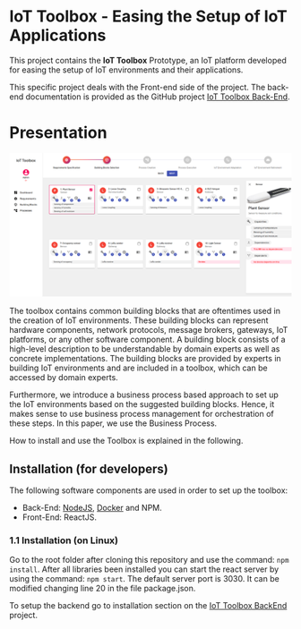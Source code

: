 # IoT Toolbox - Easing the Setup of IoT Applications

This project contains the **IoT Toolbox** Prototype, an IoT platform developed for easing the setup of IoT environments and their applications.


This specific project deals with the Front-end side of the project. The back-end documentation is provided as the GitHub project [IoT Toolbox Back-End](https://github.com/mtfrigo/IoT-Toolbox-Backend).

# Presentation 

![TOOLBOX DASHBOARD](picture.png)

The toolbox contains common building blocks that are oftentimes used in the creation of IoT environments. These building blocks can represent hardware components, network protocols, message brokers, gateways, IoT platforms, or any other software component. A building block consists of a high-level description to be understandable by domain experts as well as concrete implementations. The building blocks are provided by experts in building IoT environments and are included in a toolbox, which can be accessed by domain experts.

Furthermore, we introduce a business process based approach to set up the IoT environments based on the suggested building blocks. Hence, it makes sense to use business process management for orchestration of these steps. In this paper, we use the Business Process.


How to install and use the Toolbox is explained in the following.

## Installation (for developers)

The following software components are used in order to set up the toolbox: 
* Back-End: [NodeJS](https://nodejs.org/en/), [Docker](https://docs.docker.com/get-docker/) and NPM.
* Front-End: ReactJS.

### 1.1 Installation (on Linux) 
Go to the root folder after cloning this repository and use the command: `npm install`.
After all libraries been installed you can start the react server by using the command: `npm start`.
The default server port is 3030. It can be modified changing line 20 in the file package.json.

To setup the backend go to installation section on the [IoT Toolbox BackEnd](https://github.com/mtfrigo/IoT-Toolbox-Backend) project.
